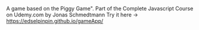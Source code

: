 A game based on the Piggy Game". Part of the Complete Javascript Course on Udemy.com by Jonas Schmedtmann
Try it here -> https://edselpinpin.github.io/gameApp/

